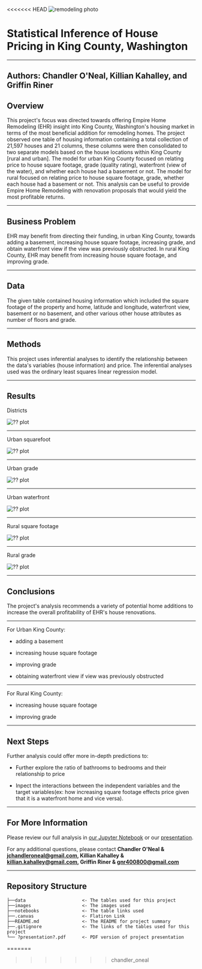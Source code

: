 <<<<<<< HEAD
![remodeling photo](images/cover_hammer.jpg)

# Statistical Inference of House Pricing in King County, Washington

---
**Authors**: Chandler O'Neal, Killian Kahalley, and Griffin Riner
---

## Overview

This project's focus was directed towards offering Empire Home Remodeling (EHR) insight into King County, Washington's housing market in terms of the most beneficial addition for remodeling homes. The project observed one table of housing information containing a total collection of 21,597 houses and 21 columns, these columns were then consolidated to two separate models based on the house locations within King County [rural and urban]. The model for urban King County focused on relating price to house square footage, grade (quality rating), waterfront (view of the water), and whether each house had a basement or not. The model for rural focused on relating price to house square footage, grade, whether each house had a basement or not. This analysis can be useful to provide Empire Home Remodeling with renovation proposals that would yield the most profitable returns.

---

## Business Problem

EHR may benefit from directing their funding, in urban King County, towards adding a basement, increasing house square footage, increasing grade, and obtain waterfront view if the view was previously obstructed. In rural King County, EHR may benefit from increasing house square footage, and improving grade.

---

## Data

The given table contained housing information which included the square footage of the property and home, latitude and longitude, waterfront view, basement or no basement, and other various other house attributes as number of floors and grade. 

---

## Methods

This project uses inferential analyses to identify the relationship between the data's variables (house information) and price. The inferential analyses used was the ordinary least squares linear regression model. 

---

## Results

Districts

![?? plot](./notebooks/exploratory/killian/Seattle_map.png)

---

Urban squarefoot


![?? plot](./notebooks/exploratory/killian/Urban-sqft-scatterplot.png)

---

Urban grade


![?? plot](./notebooks/exploratory/killian/Urban-grade-barplot.png)

---

Urban waterfront

![?? plot](./notebooks/exploratory/killian/price-sqft-waterfront.png)


---

Rural square footage

![?? plot](./notebooks/exploratory/killian/Rural-sqft-scatterplot.png)


---

Rural grade

![?? plot](./notebooks/exploratory/killian/Rural-grade-barplot.png)


---

## Conclusions

The project's analysis recommends a variety of potential home additions to increase the overall profitability of EHR's house renovations. 

---

For Urban King County:

* adding a basement

* increasing house square footage

* improving grade

* obtaining waterfront view if view was previously obstructed 

---

For Rural King County:

* increasing house square footage

* improving grade


---

## Next Steps

Further analysis could offer more in-depth predictions to:

* Further explore the ratio of bathrooms to bedrooms and their relationship to price  

* Inpect the interactions between the independent variables and the target variables(ex: how increasing square footage effects price given that it is a waterfront home and vice versa).


---

## For More Information

Please review our full analysis in [our Jupyter Notebook](./movie_analysis.ipynb) or our [presentation](./presentation_Analysis.pdf).

For any additional questions, please contact **Chandler O'Neal & jchandleroneal@gmail.com, Killian Kahalley & killian.kahalley@gmail.com, Griffin Riner & gnr400800@gmail.com**


---

## Repository Structure


```
├──data                     <- The tables used for this project 
├──images                   <- The images used 
├──notebooks                <- The table links used 
├──.canvas                  <- Flatiron Link
├──README.md                <- The README for project summary
├──.gitignore               <- The links of the tables used for this project 
└── ?presentation?.pdf      <- PDF version of project presentation
```
=======
>>>>>>> chandler_oneal
